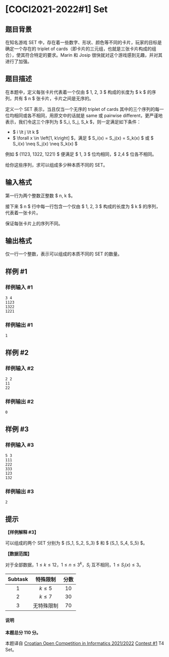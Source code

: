 # [COCI2021-2022#1] Set

## 题目背景

在知名游戏 SET 中，存在着一些数字、形状、颜色等不同的卡片，玩家的目标是确定一个存在的 triplet of cards（即卡片的三元组，也就是三张卡片构成的组合），使其符合特定的要求。Marin 和 Josip 很快就对这个游戏感到无趣，并对其进行了加强。

## 题目描述

在本题中，定义每张卡片代表着一个仅由 $ 1, 2, 3 $ 构成的长度为 $ k $ 的序列，共有 $ n $ 张卡片，卡片之间是无序的。

定义一个 SET 表示，当且仅当一个无序的 triplet of cards 其中的三个序列的每一位均相同或各不相同，用原文中的话就是 same 或 pairwise different，更严谨地表示，我们令这三个序列为 $ S_i, S_j, S_k $，则一定满足如下条件：

* $ i \lt j \lt k $
* $ \forall x \in \left[1, k\right] $，满足 $ S_i(x) = S_j(x) = S_k(x) $ 或 $ S_i(x) \neq S_j(x) \neq S_k(x) $

例如 $ (1123, 1322, 1221) $ 便满足 $ 1, 3 $ 位均相同，$ 2,4 $ 位各不相同。

给你这些序列，求可以组成多少种本质不同的 SET。

## 输入格式

第一行为两个整数正整数 $ n, k $。

接下来 $ n $ 行中每一行包含一个仅由 $ 1, 2, 3 $ 构成的长度为 $ k $ 的序列，代表着一张卡片。

保证每张卡片上的序列不同。

## 输出格式

仅一行一个整数，表示可以组成的本质不同的 SET 的数量。

## 样例 #1

### 样例输入 #1
```
3 4
1123
1322
1221
```

### 样例输出 #1

```
1
```

## 样例 #2

### 样例输入 #2
```
2 2
11
22
```

### 样例输出 #2

```
0
```

## 样例 #3

### 样例输入 #3
```
5 3
111
222
333
123
132
```

### 样例输出 #3

```
2
```

## 提示

**【样例解释 \#3】**

可以组成的两个 SET 分别为 $ (S_1, S_2, S_3) $ 和  $ (S_1, S_4, S_5) $。

**【数据范围】**

对于全部数据，$1\le k\le 12$，$1\le n\le 3^k$，$S_i$ 互不相同，$1\le S_i(x) \le 3$。

| Subtask |  特殊限制  | 分数 |
| :-----: | :--------: | :--: |
|   $1$   |  $k\le 5$  | $10$ |
|   $2$   |  $k\le 7$  | $30$ |
|   $3$   | 无特殊限制 | $70$ |

#### 说明
**本题总分 $110$ 分。**

本题译自 [Croatian Open Competition in Informatics 2021/2022](https://hsin.hr/coci/archive/2021_2012) [Contest #1](https://hsin.hr/coci/archive/2021_2022/contest1_tasks.pdf) T4 Set。
